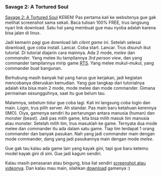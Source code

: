 ### Savage 2: A Tortured Soul

[Savage 2: A Tortured Soul](http://savage2.s2games.com/main.php) KEREN! Pas pertama kali ke websitenya gue gak melihat screenshot sama sekali. Baca tulisan 100% FREE, trus langsung nyari link download. Satu hal yang membuat gue mau nyoba adalah karena bisa jalan di linux.

Jadi kemarin pagi gue download lah _cilent game_ ini. Setelah selesai download, gue coba install. Lancar. Coba start. Lancar. Trus disuruh ikut tutorial. Di tutorial diajarin cara mainnya. Ada 2 mode, _melee_ dan _commander_. Yang melee itu tampilannya _3rd person view_, dan yang commander tampilannya mirip game [RTS](http://en.wikipedia.org/wiki/Real-time_strategy). Yang melee mukul-mukul, yang commander buat bangunan. 

Berhubung masih banyak hal yang harus gue kerjakan, jadi kegiatan mencobanya diteruskan kemudian.  Yang gue tangkap dari tutorialnya adalah kita bisa main 2 mode, mode melee dan mode commander. Gimana permainan sesungguhnya, saat itu gue belum tau.

Malamnya, sebelum tidur gue coba lagi. Kali ini langsung coba login dan main. Login, trus pilih server. Ah standar. Pas main baru ketahuan kerennya (IMO). Oiya, gamenya sendiri itu pertarungan antara manusia (human) dan monster (beast). Jadi pas milih game, kita bisa milih masuk tim manusia atau monster. Setelah milih tim, trus masuklah ke game. Ternyata dua mode melee dan commander itu ada dalam satu game. Tiap tim terdapat 1 orang commander dan banyak pasukan. Nah yang jadi commander main dengan mode commander, dang yang jadi pasukannya main dengan mode _melee_. 

Gue gak tau kalau ada game lain yang kayak gini, tapi gue baru ketemu model kayak gini di sini. Gue jadi kagum sendiri.

Kalau masih penasaran atau bingung, bisa liat sendiri [screenshot atau videonya](http://savage2.s2games.com/media.php). Dan kalau mau main, silahkan [download](http://savage2.s2games.com/download.php) gamenya :)

<!-- METADATA: {"time": "2008-12-11 12:08:19", "title": "Savage 2: A Tortured Soul"} -->
